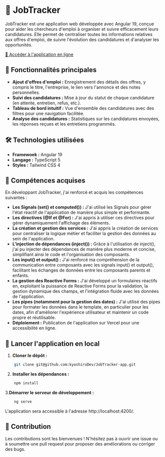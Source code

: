 # 📌 JobTracker

JobTracker est une application web développée avec Angular 19, conçue pour aider les chercheurs d'emploi à organiser et suivre efficacement leurs candidatures. Elle permet de centraliser toutes les informations relatives aux offres d'emploi, de suivre l'évolution des candidatures et d'analyser les opportunités.

[🔗 Accéder à l'application en ligne](https://jobtracker-eight.vercel.app/)

## 🚀 Fonctionnalités principales
- **Ajout d'offres d'emploi :** Enregistrement des détails des offres, y compris le titre, l'entreprise, le lien vers l'annonce et des notes personnelles.
- **Suivi des candidatures :** Mise à jour du statut de chaque candidature (en attente, entretien, refus, etc.).
- **Tableau de bord intuitif :** Vue d'ensemble des candidatures avec des filtres pour une navigation facilitée.
- **Analyse des candidatures :** Statistiques sur les candidatures envoyées, les réponses reçues et les entretiens programmés.

## 🛠️ Technologies utilisées
- **Framewoek :** Angular 19
- **Langage :** TypeScript 5
- **Styles :** Tailwind CSS 4

## 🧠 Compétences acquises

En développant JobTracker, j'ai renforcé et acquis les compétences suivantes :

- **Les Signals (set() et computed()) :** J'ai utilisé les Signals pour gérer l'état réactif de l'application de manière plus simple et performante.
- **Les directives (@If et @For) :** J'ai appris à utiliser ces directives pour gérer dynamiquement l'affichage des éléments.
- **La création et gestion des services :** J'ai appris la création de services pour centraliser la logique métier et faciliter la gestion des données au sein de l'application.
- **L'injection de dépendances (inject()) :** Grâce à l'utilisation de inject(), j'ai pu injecter des dépendances de manière plus moderne et concise, simplifiant ainsi le code et l'organisation des composants.
- **Les input() et output() :** J'ai renforcé ma compréhension de la communication entre composants avec les signals input() et output(), facilitant les échanges de données entre les composants parents et enfants.
- **La gestion des Reactive Forms :** J'ai développé un formulaires réactifs en, exploitant la puissance de Reactive Forms pour la validation, la gestion dynamique des champs, et l'intégration fluide avec les données de l'application.
- **Les pipes (notamment pour la gestion des dates) :** J'ai utilisé des pipes pour formater les données dans le template, en particulier pour les dates, afin d'améliorer l'expérience utilisateur et maintenir un code propre et réutilisable.
- **Déploiement :** Publication de l'application sur Vercel pour une accessibilité en ligne.

## 🧪 Lancer l'application en local
1. **Cloner le dépôt :**
```bash
    git clone git@github.com:kyoshiroDev/JobTracker-app.git
```
2. **Installer les dépendances :**
```bash
    npm install
```
3.**Démarrer le serveur de développement :**
```bash
    ng serve
```
L'application sera accessible à l'adresse http://localhost:4200/.

## 🤝 Contribution
Les contributions sont les bienvenues ! N'hésitez pas à ouvrir une issue ou à soumettre une pull request pour proposer des améliorations ou corriger des bugs.
